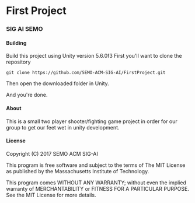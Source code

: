 # First Project

### SIG AI SEMO

#### Building
Build this project using Unity version 5.6.0f3
First you'll want to clone the repository

`git clone https://github.com/SEMO-ACM-SIG-AI/FirstProject.git`

Then open the downloaded folder in Unity.

And you're done.


#### About
This is a small two player shooter/fighting game project in order for our group to get our feet wet in unity development.

#### License
Copyright (C) 2017 SEMO ACM SIG-AI

This program is free software and subject to the terms of The MIT License as published by the Massachusetts Institute of Technology.

This program comes WITHOUT ANY WARRANTY; without even the implied warranty of MERCHANTABILITY or FITNESS FOR A PARTICULAR PURPOSE. See the MIT License for more details.
